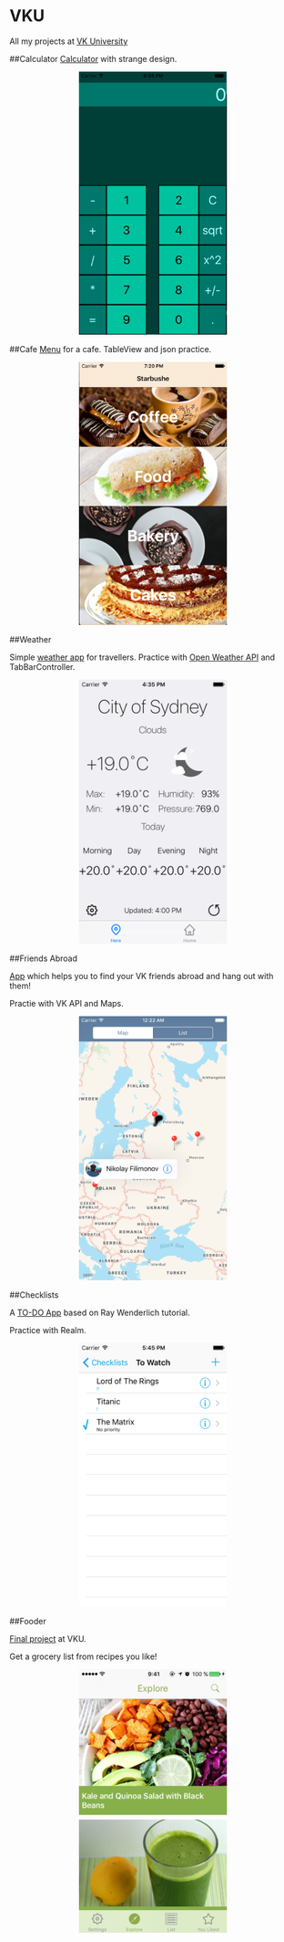 # VKU
All my projects at [VK University](https://vk.com/vku)


##Calculator
[Calculator](https://github.com/La1c/calculator) with strange design.
<p align="center">
<img src="https://github.com/La1c/calculator/blob/master/screenshot_portrait.png?raw=true" width="260">
</p>

##Cafe
[Menu](https://github.com/La1c/Cafe) for a cafe. TableView and json practice.
<p align="center">
<img src="https://github.com/La1c/Cafe/blob/master/ScreenShots/screenshot1.png?raw=true" width="260">
</p>
##Weather

Simple [weather app](https://github.com/La1c/WeatherApp) for travellers. 
Practice with [Open Weather API](https://github.com/La1c/WeatherApp) and TabBarController.
<p align="center">
<img src="https://github.com/La1c/WeatherApp/blob/master/screenshot1.png?raw=true" width="260">
</p>

##Friends Abroad

[App](https://github.com/La1c/FriendsAbroad) which helps you to find your VK friends abroad and hang out with them!

Practie with VK API and Maps.
<p align="center">
<img src="https://github.com/La1c/FriendsAbroad/blob/master/screenshot1.png?raw=true" width="260">
</p>
##Checklists

A [TO-DO App](https://github.com/La1c/Checklists) based on Ray Wenderlich tutorial.

Practice with Realm.
<p align="center">
<img src="https://raw.githubusercontent.com/La1c/Checklists/master/Screenshot3.png?raw=true" width="260">
</p>
##Fooder

[Final project](https://github.com/La1c/Fooder) at VKU.

Get a grocery list from recipes you like!
<p align="center">
<img src="https://github.com/La1c/Fooder/blob/master/screenshot1.png?raw=true" width="260">
</p>






